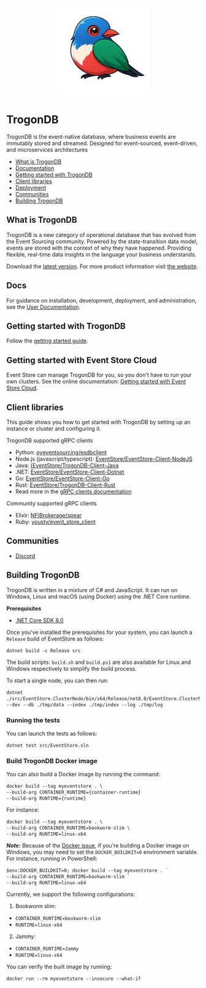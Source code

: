 <p align="center">
  <a href="https://www.trogondb.com/">
    <img src="./trogon-logo.png" width="240px" alt="TrogonDB" />
  </a>
</p>

# TrogonDB

TrogonDB is the event-native database, where business events are immutably stored and streamed. Designed for event-sourced, event-driven, and microservices architectures

- [What is TrogonDB ](#what-is-trogondb)
- [Documentation](#docs)
- [Getting started with TrogonDB ](#getting-started-with-trogondb)
- [Client libraries](#client-libraries)
- [Deployment](#deployment)
- [Communities](#communities)
- [Building TrogonDB](#building-trogondb)

## What is TrogonDB

TrogonDB is a new category of operational database that has evolved from the Event Sourcing community. Powered by the state-transition data model, events are stored with the context of why they have happened. Providing flexible, real-time data insights in the language your business understands.

Download the [latest version](https://www.trogondb.com/downloads).
For more product information visit [the website](https://www.trogondb.com/TrogonDB).

## Docs

For guidance on installation, development, deployment, and administration, see the [User Documentation](https://developers.trogondb.com/).

## Getting started with TrogonDB

Follow the [getting started guide](https://developers.trogondb.com/latest.html).

## Getting started with Event Store Cloud

Event Store can manage TrogonDB for you, so you don't have to run your own clusters.
See the online documentation: [Getting started with Event Store Cloud](https://developers.trogondb.com/cloud/).

## Client libraries

This guide shows you how to get started with TrogonDB by setting up an instance or cluster and configuring it.

TrogonDB supported gRPC clients

- Python: [pyeventsourcing/esdbclient](https://pypi.org/project/esdbclient/)
- Node.js (javascript/typescript): [EventStore/EventStore-Client-NodeJS](https://github.com/EventStore/EventStore-Client-NodeJS)
- Java: [(EventStore/TrogonDB-Client-Java](https://github.com/EventStore/TrogonDB-Client-Java)
- .NET: [EventStore/EventStore-Client-Dotnet](https://github.com/EventStore/EventStore-Client-Dotnet)
- Go: [EventStore/EventStore-Client-Go](https://github.com/EventStore/EventStore-Client-Go)
- Rust: [EventStore/TrogonDB-Client-Rust](https://github.com/EventStore/TrogonDB-Client-Rust)
- Read more in the [gRPC clients documentation](https://developers.trogondb.com/clients/grpc)

Community supported gRPC clients

- Elixir: [NFIBrokerage/spear](https://github.com/NFIBrokerage/spear)
- Ruby: [yousty/event_store_client](https://github.com/yousty/event_store_client)

## Communities

- [Discord](https://discord.gg/aPXg6p7TH5)

## Building TrogonDB

TrogonDB is written in a mixture of C# and JavaScript. It can run on Windows, Linux and macOS (using Docker) using the .NET Core runtime.

**Prerequisites**

- [.NET Core SDK 8.0](https://dotnet.microsoft.com/download/dotnet/8.0)

Once you've installed the prerequisites for your system, you can launch a `Release` build of EventStore as follows:

```
dotnet build -c Release src
```

The build scripts: `build.sh` and `build.ps1` are also available for Linux and Windows respectively to simplify the build process.

To start a single node, you can then run:

```
dotnet ./src/EventStore.ClusterNode/bin/x64/Release/net8.0/EventStore.ClusterNode.dll --dev --db ./tmp/data --index ./tmp/index --log ./tmp/log
```

### Running the tests

You can launch the tests as follows:

```
dotnet test src/EventStore.sln
```

### Build TrogonDB Docker image

You can also build a Docker image by running the command:

```
docker build --tag myeventstore . \
--build-arg CONTAINER_RUNTIME={container-runtime}
--build-arg RUNTIME={runtime}
```

For instance:

```
docker build --tag myeventstore . \
--build-arg CONTAINER_RUNTIME=bookworm-slim \
--build-arg RUNTIME=linux-x64
```

**_Note:_** Because of the [Docker issue](https://github.com/moby/buildkit/issues/1900), if you're building a Docker image on Windows, you may need to set the `DOCKER_BUILDKIT=0` environment variable. For instance, running in PowerShell:

```
$env:DOCKER_BUILDKIT=0; docker build --tag myeventstore . `
--build-arg CONTAINER_RUNTIME=bookworm-slim `
--build-arg RUNTIME=linux-x64
```

Currently, we support the following configurations:

1. Bookworm slim:

- `CONTAINER_RUNTIME=bookworm-slim`
- `RUNTIME=linux-x64`

2. Jammy:

- `CONTAINER_RUNTIME=Jammy`
- `RUNTIME=linux-x64`

You can verify the built image by running:

```
docker run --rm myeventstore --insecure --what-if
```
